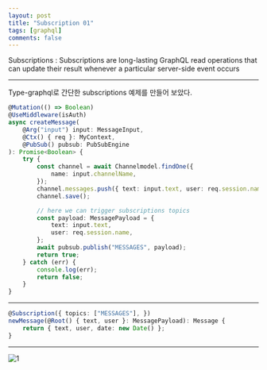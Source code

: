 ```yaml
---
layout: post
title: "Subscription 01"
tags: [graphql]
comments: false
---
```


Subscriptions
: Subscriptions are long-lasting GraphQL read operations that can update their result whenever a particular server-side event occurs

---

Type-graphql로 간단한 subscriptions 예제를 만들어 보았다.

```typescript
@Mutation(() => Boolean)
@UseMiddleware(isAuth)
async createMessage(
    @Arg("input") input: MessageInput,
    @Ctx() { req }: MyContext,
    @PubSub() pubsub: PubSubEngine
): Promise<Boolean> {
    try {
        const channel = await Channelmodel.findOne({
            name: input.channelName,
        });
        channel.messages.push({ text: input.text, user: req.session.name });
        channel.save();

        // here we can trigger subscriptions topics
        const payload: MessagePayload = {
            text: input.text,
            user: req.session.name,
        };
        await pubsub.publish("MESSAGES", payload);
        return true;
    } catch (err) {
        console.log(err);
        return false;
    }
}
```

---


```typescript
@Subscription({ topics: ["MESSAGES"], })
newMessage(@Root() { text, user }: MessagePayload): Message {
    return { text, user, date: new Date() };
}
```
---

![1](https://user-images.githubusercontent.com/26412908/123504547-f93d9a80-d694-11eb-8060-32b3da0b03d2.PNG)
